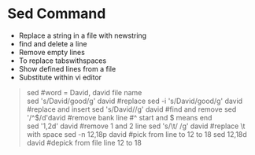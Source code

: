 # Sed Command

* Replace a string in a file with newstring
* find and delete a line
* Remove empty lines
* To replace tabswithspaces
* Show defined lines from a file
* Substitute within vi editor

>sed
                                     #word = David, david file name       
sed 's/David/good/g' david           #replace
sed -i 's/David/good/g' david        #replace and insert
sed 's/David//g' david               #find and remove
sed '/^$/d'david                     #remove bank line   #^ start and $ means end       
sed '1,2d' david                     #remove 1 and 2 line
sed 's/\t/ /g' david                 #replace \t with space
sed -n 12,18p david                  #pick from line to 12 to 18
sed 12,18d david                     #depick from file line 12 to 18       
